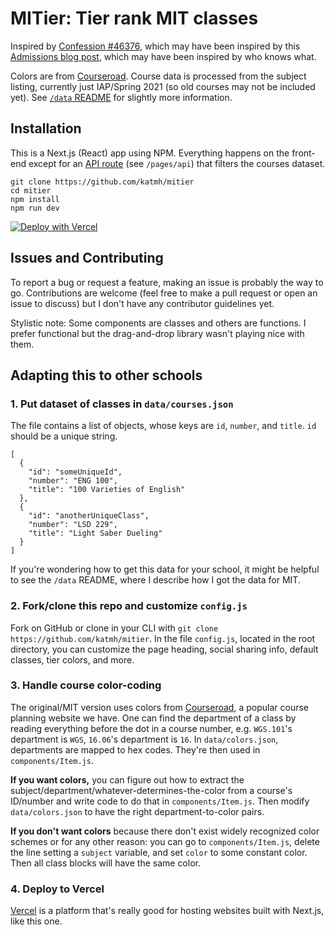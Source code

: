# MITier: Tier rank MIT classes

Inspired by [Confession #46376](https://www.facebook.com/beaverconfessions/posts/4134086619993687), which may have been inspired by this [Admissions blog post](https://mitadmissions.org/blogs/entry/tier-listing-my-classes/), which may have been inspired by who knows what.

Colors are from [Courseroad](https://github.com/sipb/courseroad2/blob/master/src/assets/css/coursecolors.css). Course data is processed from the subject listing, currently just IAP/Spring 2021 (so old courses may not be included yet). See [`/data` README](https://github.com/katmh/mitier/tree/main/data) for slightly more information.

## Installation

This is a Next.js (React) app using NPM. Everything happens on the front-end except for an [API route](https://nextjs.org/docs/api-routes/introduction) (see `/pages/api`) that filters the courses dataset.

```
git clone https://github.com/katmh/mitier
cd mitier
npm install
npm run dev
```

[![Deploy with Vercel](https://vercel.com/button)](https://vercel.com/new/git/external?repository-url=https%3A%2F%2Fgithub.com%2Fkatmh%2Fmitier)

## Issues and Contributing

To report a bug or request a feature, making an issue is probably the way to go. Contributions  are welcome (feel free to make a pull request or open an issue to discuss) but I don't have any contributor guidelines yet.

Stylistic note: Some components are classes and others are functions. I prefer functional but the drag-and-drop library wasn't playing nice with them.

## Adapting this to other schools

### 1. Put dataset of classes in `data/courses.json`

The file contains a list of objects, whose keys are `id`, `number`, and `title`. `id` should be a unique string.

```
[
  {
    "id": "someUniqueId",
    "number": "ENG 100",
    "title": "100 Varieties of English"
  },
  {
    "id": "anotherUniqueClass",
    "number": "LSD 229",
    "title": "Light Saber Dueling"
  }
]
```

If you're wondering how to get this data for your school, it might be helpful to see the `/data` README, where I describe how I got the data for MIT.

### 2. Fork/clone this repo and customize `config.js`

Fork on GitHub or clone in your CLI with `git clone https://github.com/katmh/mitier`. In the file `config.js`, located in the root directory, you can customize the page heading, social sharing info, default classes, tier colors, and more.

### 3. Handle course color-coding

The original/MIT version uses colors from [Courseroad](https://courseroad.mit.edu/), a popular course planning website we have. One can find the department of a class by reading everything before the dot in a course number, e.g. `WGS.101`'s department is `WGS`, `16.06`'s department is `16`. In `data/colors.json`, departments are mapped to hex codes. They're then used in `components/Item.js`.

**If you want colors,** you can figure out how to extract the subject/department/whatever-determines-the-color from a course's ID/number and write code to do that in `components/Item.js`. Then modify `data/colors.json` to have the right department-to-color pairs.

**If you don't want colors** because there don't exist widely recognized color schemes or for any other reason: you can go to `components/Item.js`, delete the line setting a `subject` variable, and set `color` to some constant color. Then all class blocks will have the same color.

### 4. Deploy to Vercel

[Vercel](https://vercel.com/) is a platform that's really good for hosting websites built with Next.js, like this one.
